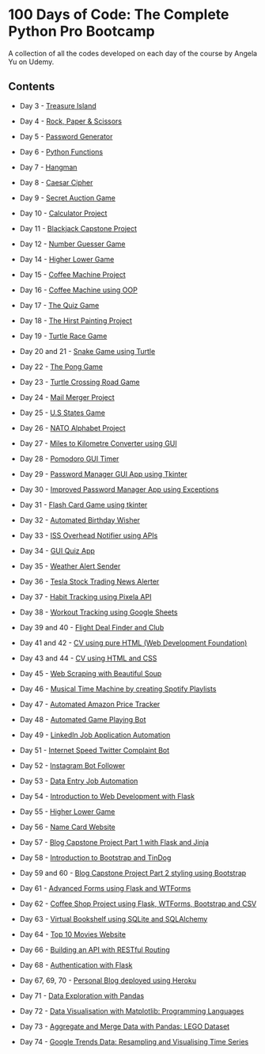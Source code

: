 # 100 Days of Code: The Complete Python Pro Bootcamp

A collection of all the codes developed on each day of the course by Angela Yu on Udemy.

## Contents
- Day 3 - [Treasure Island](https://github.com/Akanksha928/100-Days-of-Code/blob/main/Day3.py)

- Day 4 - [Rock, Paper & Scissors](https://github.com/Akanksha928/100-Days-of-Code/blob/main/Day4.py)

- Day 5 - [Password Generator](https://github.com/Akanksha928/100-Days-of-Code/blob/main/Day5.py)

- Day 6 - [Python Functions](https://github.com/Akanksha928/100-Days-of-Code/blob/main/Day6.py)

- Day 7 - [Hangman](https://github.com/Akanksha928/100-Days-of-Code/tree/main/Day7)

- Day 8 - [Caesar Cipher](https://github.com/Akanksha928/100-Days-of-Code/tree/main/Day8)

- Day 9 - [Secret Auction Game](https://github.com/Akanksha928/100-Days-of-Code/tree/main/Day9)

- Day 10 - [Calculator Project](https://github.com/Akanksha928/100-Days-of-Code/tree/main/Day10)

- Day 11 - [Blackjack Capstone Project](https://github.com/Akanksha928/100-Days-of-Code/tree/main/Day11)

- Day 12 - [Number Guesser Game](https://github.com/Akanksha928/100-Days-of-Code/tree/main/Day12)

- Day 14 - [Higher Lower Game ](https://github.com/Akanksha928/100-Days-of-Code/tree/main/Day14)

- Day 15 - [Coffee Machine Project](https://github.com/Akanksha928/100-Days-of-Code/tree/main/Day15)

- Day 16 - [Coffee Machine using OOP](https://github.com/Akanksha928/100-Days-of-Code/tree/main/Day16)

- Day 17 - [The Quiz Game](https://github.com/Akanksha928/100-Days-of-Code/tree/main/Day17)

- Day 18 - [The Hirst Painting Project](https://github.com/Akanksha928/100-Days-of-Code/tree/main/Day18)

- Day 19 - [Turtle Race Game](https://github.com/Akanksha928/100-Days-of-Code/tree/main/Day19)

- Day 20 and 21 - [Snake Game using Turtle](https://github.com/Akanksha928/100-Days-of-Code/tree/main/Day20%2621)

- Day 22 - [The Pong Game](https://github.com/Akanksha928/100-Days-of-Code/tree/main/Day22)

- Day 23 - [Turtle Crossing Road Game](https://github.com/Akanksha928/100-Days-of-Code/tree/main/Day23)

- Day 24 - [Mail Merger Project](https://github.com/Akanksha928/100-Days-of-Code/tree/main/Day24)

- Day 25 - [U.S States Game](https://github.com/Akanksha928/100-Days-of-Code/tree/main/Day25)

- Day 26 - [NATO Alphabet Project](https://github.com/Akanksha928/100-Days-of-Code/tree/main/Day26)

- Day 27 - [Miles to Kilometre Converter using GUI](https://github.com/Akanksha928/100-Days-of-Code/tree/main/Day27)

- Day 28 - [Pomodoro GUI Timer](https://github.com/Akanksha928/100-Days-of-Code/tree/main/Day28)

- Day 29 - [Password Manager GUI App using Tkinter](https://github.com/Akanksha928/100-Days-of-Code/tree/main/Day29)

- Day 30 - [Improved Password Manager App using Exceptions](https://github.com/Akanksha928/100-Days-of-Code/tree/main/Day30)

- Day 31 - [Flash Card Game using tkinter](https://github.com/Akanksha928/100-Days-of-Code/tree/main/Day31)

- Day 32 - [Automated Birthday Wisher](https://github.com/Akanksha928/100-Days-of-Code/tree/main/Day32)

- Day 33 - [ISS Overhead Notifier using APIs](https://github.com/Akanksha928/100-Days-of-Code/tree/main/Day33)

- Day 34 - [GUI Quiz App](https://github.com/Akanksha928/100-Days-of-Code/tree/main/Day34)

- Day 35 - [Weather Alert Sender](https://github.com/Akanksha928/100-Days-of-Code/tree/main/Day35)

- Day 36 - [Tesla Stock Trading News Alerter](https://github.com/Akanksha928/100-Days-of-Code/tree/main/Day36)

- Day 37 - [Habit Tracking using Pixela API](https://github.com/Akanksha928/100-Days-of-Code/tree/main/Day37)

- Day 38 - [Workout Tracking using Google Sheets](https://github.com/Akanksha928/100-Days-of-Code/tree/main/Day38)

- Day 39 and 40 - [Flight Deal Finder and Club](https://github.com/Akanksha928/100-Days-of-Code/tree/main/Day39%2640)

- Day 41 and 42 - [CV using pure HTML (Web Development Foundation)](https://github.com/Akanksha928/100-Days-of-Code/tree/main/Day41%2642)

- Day 43 and 44 - [CV using HTML and CSS](https://github.com/Akanksha928/cv)

- Day 45 - [Web Scraping with Beautiful Soup](https://github.com/Akanksha928/100-Days-of-Code/tree/main/Day45)

- Day 46 - [Musical Time Machine by creating Spotify Playlists](https://github.com/Akanksha928/100-Days-of-Code/tree/main/Day46)

- Day 47 - [Automated Amazon Price Tracker](https://github.com/Akanksha928/100-Days-of-Code/tree/main/Day47)

- Day 48 - [Automated Game Playing Bot](https://github.com/Akanksha928/100-Days-of-Code/tree/main/Day48)

- Day 49 - [LinkedIn Job Application Automation](https://github.com/Akanksha928/100-Days-of-Code/tree/main/Day49)

- Day 51 - [Internet Speed Twitter Complaint Bot](https://github.com/Akanksha928/100-Days-of-Code/tree/main/Day51)

- Day 52 - [Instagram Bot Follower](https://github.com/Akanksha928/100-Days-of-Code/tree/main/Day52)

- Day 53 - [Data Entry Job Automation](https://github.com/Akanksha928/100-Days-of-Code/tree/main/Day53)

- Day 54 - [Introduction to Web Development with Flask](https://github.com/Akanksha928/100-Days-of-Code/tree/main/Day54)

- Day 55 - [Higher Lower Game](https://github.com/Akanksha928/100-Days-of-Code/tree/main/Day55)

- Day 56 - [Name Card Website](https://github.com/Akanksha928/100-Days-of-Code/tree/main/Day56)

- Day 57 - [Blog Capstone Project Part 1 with Flask and Jinja](https://github.com/Akanksha928/100-Days-of-Code/tree/main/Day57)

- Day 58 - [Introduction to Bootstrap and TinDog](https://github.com/Akanksha928/100-Days-of-Code/tree/main/Day58)

- Day 59 and 60 - [Blog Capstone Project Part 2 styling using Bootstrap](https://github.com/Akanksha928/100-Days-of-Code/tree/main/Day59%2660)

- Day 61 - [Advanced Forms using Flask and WTForms](https://github.com/Akanksha928/100-Days-of-Code/tree/main/Day61)

- Day 62 - [Coffee Shop Project using Flask, WTForms, Bootstrap and CSV](https://github.com/Akanksha928/100-Days-of-Code/tree/main/Day62)

- Day 63 - [Virtual Bookshelf using SQLite and SQLAlchemy](https://github.com/Akanksha928/100-Days-of-Code/tree/main/Day63)

- Day 64 - [Top 10 Movies Website](https://github.com/Akanksha928/100-Days-of-Code/tree/main/Day64)

- Day 66 - [Building an API with RESTful Routing](https://github.com/Akanksha928/100-Days-of-Code/tree/main/Day66)

- Day 68 - [Authentication with Flask](https://github.com/Akanksha928/100-Days-of-Code/tree/main/Day68)

- Day 67, 69, 70 - [Personal Blog deployed using Heroku](https://github.com/Akanksha928/Personal-Blog)

- Day 71 - [Data Exploration with Pandas](https://github.com/Akanksha928/100-Days-of-Code/tree/main/Day71)

- Day 72 - [Data Visualisation with Matplotlib: Programming Languages](https://github.com/Akanksha928/100-Days-of-Code/tree/main/Day72)

- Day 73 - [Aggregate and Merge Data with Pandas: LEGO Dataset](https://github.com/Akanksha928/100-Days-of-Code/tree/main/Day73)

- Day 74 - [Google Trends Data: Resampling and Visualising Time Series](https://github.com/Akanksha928/100-Days-of-Code/tree/main/Day74)
